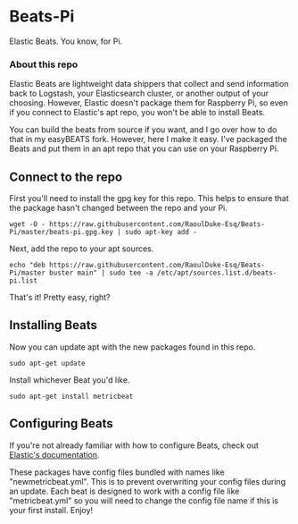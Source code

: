 # Beats-Pi
Elastic Beats.  You know, for Pi.

### About this repo
Elastic Beats are lightweight data shippers that collect and send information back to Logstash, your Elasticsearch cluster, or another output of your choosing.  However, Elastic doesn't package them for Raspberry Pi, so even if you connect to Elastic's apt repo, you won't be able to install Beats.

You can build the beats from source if you want, and I go over how to do that in my easyBEATS fork.  However, here I make it easy.  I've packaged the Beats and put them in an apt repo that you can use on your Raspberry Pi.  

## Connect to the repo

First you'll need to install the gpg key for this repo.  This helps to ensure that the package hasn't changed between the repo and your Pi.

```
wget -O - https://raw.githubusercontent.com/RaoulDuke-Esq/Beats-Pi/master/beats-pi.gpg.key | sudo apt-key add -
```

Next, add the repo to your apt sources.

```
echo "deb https://raw.githubusercontent.com/RaoulDuke-Esq/Beats-Pi/master buster main" | sudo tee -a /etc/apt/sources.list.d/beats-pi.list
```

That's it!  Pretty easy, right?

## Installing Beats

Now you can update apt with the new packages found in this repo.

```
sudo apt-get update
```

Install whichever Beat you'd like.

```
sudo apt-get install metricbeat
```

## Configuring Beats

If you're not already familiar with how to configure Beats, check out [Elastic's documentation](https://www.elastic.co/guide/index.html).

These packages have config files bundled with names like "newmetricbeat.yml".  This is to prevent overwriting your config files during an update.  Each beat is designed to work with a config file like "metricbeat.yml" so you will need to change the config file name if this is your first install.  Enjoy!
